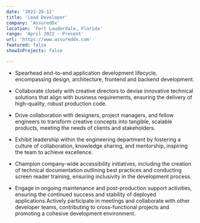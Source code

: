 ```yaml
---
date: '2022-20-12'
title: 'Lead Developer'
company: 'AssuredDx'
location: 'Fort Lauderdale, Florida'
range: 'April 2022 - Present'
url: 'https://www.assureddx.com'
featured: false
showInProjects: false

---
```


- Spearhead end-to-end application development lifecycle, encompassing design, architecture, frontend and backend development.

- Collaborate closely with creative directors to devise innovative technical solutions that align with business requirements, ensuring the delivery of high-quality, robust production code.

- Drive collaboration with designers, project managers, and fellow engineers to transform creative concepts into tangible, scalable     products, meeting the needs of clients and stakeholders.

- Exhibit leadership within the engineering department by fostering a culture of collaboration, knowledge sharing, and mentorship, inspiring the team to achieve excellence.

- Champion company-wide accessibility initiatives, including the creation of technical documentation outlining best practices and conducting screen reader training, ensuring inclusivity in the development process.

- Engage in ongoing maintenance and post-production support activities, ensuring the continued success and stability of deployed applications.Actively participate in meetings and collaborate with other developer teams, contributing to cross-functional projects and promoting a cohesive development environment.
